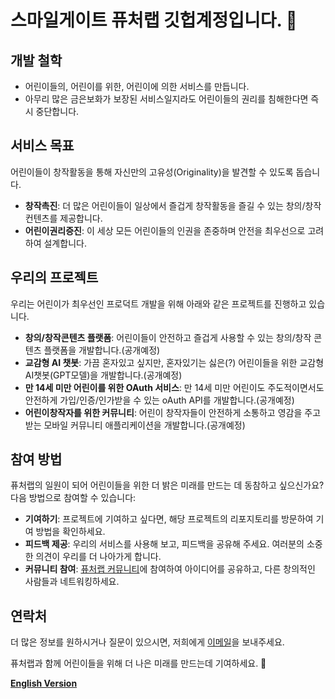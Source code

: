 # 스마일게이트 퓨처랩 깃헙계정입니다. 👋

## 개발 철학
- 어린이들의, 어린이를 위한, 어린이에 의한 서비스를 만듭니다.
- 아무리 많은 금은보화가 보장된 서비스일지라도 어린이들의 권리를 침해한다면 즉시 중단합니다.

## 서비스 목표
어린이들이 창작활동을 통해 자신만의 고유성(Originality)을 발견할 수 있도록 돕습니다. 

- **창작촉진**: 더 많은 어린이들이 일상에서 즐겁게 창작활동을 즐길 수 있는 창의/창작 컨텐츠를 제공합니다.
- **어린이권리증진**: 이 세상 모든 어린이들의 인권을 존중하며 안전을 최우선으로 고려하여 설계합니다.

## 우리의 프로젝트
우리는 어린이가 최우선인 프로덕트 개발을 위해 아래와 같은 프로젝트를 진행하고 있습니다.

- **창의/창작콘텐츠 플랫폼**: 어린이들이 안전하고 즐겁게 사용할 수 있는 창의/창작 콘텐츠 플랫폼을 개발합니다.(공개예정)
- **교감형 AI 챗봇**: 가끔 혼자있고 싶지만, 혼자있기는 싫은(?) 어린이들을 위한 교감형 AI챗봇(GPT모델)을 개발합니다.(공개예정)
- **만 14세 미만 어린이를 위한 OAuth 서비스**: 만 14세 미만 어린이도 주도적이면서도 안전하게 가입/인증/인가받을 수 있는 oAuth API를 개발합니다.(공개예정)
- **어린이창작자를 위한 커뮤니티**: 어린이 창작자들이 안전하게 소통하고 영감을 주고받는 모바일 커뮤니티 애플리케이션을 개발합니다.(공개예정)


## 참여 방법
퓨처랩의 일원이 되어 어린이들을 위한 더 밝은 미래를 만드는 데 동참하고 싶으신가요? 다음 방법으로 참여할 수 있습니다:

- **기여하기**: 프로젝트에 기여하고 싶다면, 해당 프로젝트의 리포지토리를 방문하여 기여 방법을 확인하세요.
- **피드백 제공**: 우리의 서비스를 사용해 보고, 피드백을 공유해 주세요. 여러분의 소중한 의견이 우리를 더 나아가게 합니다.
- **커뮤니티 참여**: [퓨처랩 커뮤니티](#)에 참여하여 아이디어를 공유하고, 다른 창의적인 사람들과 네트워킹하세요.

## 연락처
더 많은 정보를 원하시거나 질문이 있으시면, 저희에게 [이메일](mailto:future@smilegate.com)을 보내주세요.

퓨처랩과 함께 어린이들을 위해 더 나은 미래를 만드는데 기여하세요. 🚀

**[English Version](https://github.com/Future-Lab-META/.github/blob/main/profile/README_eng.md)**
